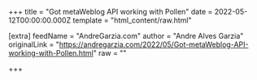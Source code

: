
+++
title = "Got metaWeblog API working with Pollen"
date = 2022-05-12T00:00:00.000Z
template = "html_content/raw.html"

[extra]
feedName = "AndreGarzia.com"
author = "Andre Alves Garzia"
originalLink = "https://andregarzia.com/2022/05/Got-metaWeblog-API-working-with-Pollen.html"
raw = ""

+++

